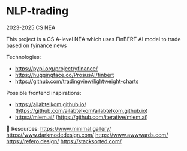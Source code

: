 # NLP-trading
2023-2025 CS NEA

This project is a CS A-level NEA which uses FinBERT AI model to trade based on fyinance news

Technologies: 
- https://pypi.org/project/yfinance/
- https://huggingface.co/ProsusAI/finbert
- https://github.com/tradingview/lightweight-charts

Possible frontend inspirations: 
- https://ailabtelkom.github.io/ (https://github.com/ailabtelkom/ailabtelkom.github.io)
- https://mlem.ai/ (https://github.com/iterative/mlem.ai)

🔗 Resources:
https://www.minimal.gallery/
https://www.darkmodedesign.com/
https://www.awwwards.com/
https://refero.design/
https://stacksorted.com/
